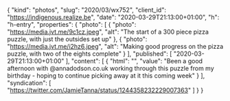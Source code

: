 {
  "kind": "photos",
  "slug": "2020/03/wx752",
  "client_id": "https://indigenous.realize.be",
  "date": "2020-03-29T21:13:00+01:00",
  "h": "h-entry",
  "properties": {
    "photo": [
      {
        "photo": "https://media.jvt.me/9c1cz.jpeg",
        "alt": "The start of a 300 piece pizza puzzle, with just the outsides set up"
      },
      {
        "photo": "https://media.jvt.me/i2hz6.jpeg",
        "alt": "Making good progress on the pizza puzzle, with two of the eights complete"
      }
    ],
    "published": [
      "2020-03-29T21:13:00+01:00"
    ],
    "content": [
      {
        "html": "",
        "value": "Been a good afternoon with @annadodson.co.uk working through this puzzle from my birthday - hoping to continue picking away at it this coming week"
      }
    ],
    "syndication": [
      "https://twitter.com/JamieTanna/status/1244358232229007363"
    ]
  }
}
